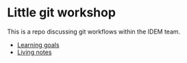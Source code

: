 
# Little git workshop

<!-- badges: start -->
<!-- badges: end -->

This is a repo discussing git workflows within the IDEM team.

- [Learning goals](learning-goals.md)
- [Living notes](living-notes.md)
